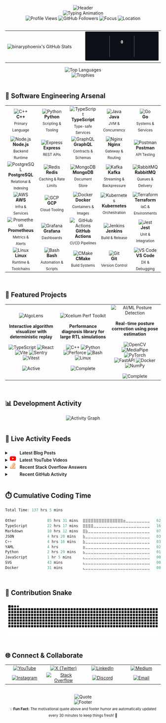 <div align="center">
  <img src="https://capsule-render.vercel.app/api?type=waving&color=gradient&customColorList=6,11,20&height=180&section=header&text=Ayush%20Yadav&fontSize=50&fontColor=ffffff&animation=fadeIn&fontAlignY=35&desc=Software%20Engineer%20|%20Competitive%20Programmer%20|%20Systems%20Designer&descAlignY=55&descAlign=50" alt="Header"/>
</div>

<div align="center">
<img src="https://readme-typing-svg.demolab.com?font=JetBrains+Mono&weight=700&size=24&duration=3000&pause=1000&color=58A6FF&center=true&vCenter=true&width=1000&height=60&lines=SDE%E2%80%912+%E2%80%A2+Systems+%26+Performance+%E2%80%94+design+%E2%86%92+build+%E2%86%92+scale;Scalable+services%2C+clean+APIs+%E2%80%A2+low+latency%2C+high+throughput;Codeforces+Master+%E2%80%A2+CodeChef+6%E2%AD%90+%E2%80%A2+LeetCode+Knight+%E2%80%A2+HackerRank+6%E2%AD%90" alt="Typing Animation" />

</div>

<div align="center">
  <img src="https://komarev.com/ghpvc/?username=blackphoenix42&label=Profile%20Views&color=58A6FF&style=flat-square&exclude_me=true&reset=true" alt="Profile Views" />
  <img src="https://img.shields.io/github/followers/blackphoenix42?label=Followers&style=flat-square&color=58A6FF&logo=github" alt="GitHub Followers" />
  <img src="https://img.shields.io/badge/Focus-Software%20Engineer-58A6FF?style=flat-square" alt="Focus"/>
  <img src="https://img.shields.io/badge/Location-Delhi%2C%20India-58A6FF?style=flat-square&logo=googlemaps" alt="Location"/>
</div>

<br>

<div align="center">
  <table>
    <tr>
      <td align="center" width="50%">
        <img align="left" alt="binaryphoenix's GitHub Stats" src="https://readmemd-stats-blackphoenix42.vercel.app/api?username=blackphoenix42&show_icons=true&theme=dracula&count_private=true&hide_border=true&include_all_commits=true&show_icons=true&icon_color=58A6FF&title_color=58A6FF&text_color=c9d1d9&bg_color=0d1117&cache_seconds=300" />
      </td>
      <td align="center" width="50%">
        <img src="assets/auto/github-readme-streak-stats-herokuapp-com-bab970c5.svg" alt="GitHub Streak"/>
      </td>
    </tr>
  </table>
</div>

<div align="center">
  <img src="https://github-readme-stats.vercel.app/api/top-langs/?username=blackphoenix42&theme=github_dark&hide_border=true&include_all_commits=true&count_private=true&layout=compact&title_color=58A6FF&text_color=c9d1d9&bg_color=0d1117&cache_seconds=1&v=2" alt="Top Languages"/>
</div>

<div align="center">
  <img src="https://github-profile-trophy.vercel.app/?username=blackphoenix42&row=1&theme=discord" alt="Trophies"/>
</div>

<br>

## 🧠 Software Engineering Arsenal

<div align="center">
  <table>
    <tr>
      <td align="center" width="20%">
        <img src="https://skillicons.dev/icons?i=cpp" width="48" height="48" alt="C++"/>
        <br><strong>C++</strong>
        <br><sub>Primary Language</sub>
      </td>
      <td align="center" width="20%">
        <img src="https://skillicons.dev/icons?i=python" width="48" height="48" alt="Python"/>
        <br><strong>Python</strong>
        <br><sub>Scripting & Tooling</sub>
      </td>
      <td align="center" width="20%">
        <img src="https://skillicons.dev/icons?i=typescript" width="48" height="48" alt="TypeScript"/>
        <br><strong>TypeScript</strong>
        <br><sub>Type-safe Services</sub>
      </td>
      <td align="center" width="20%">
        <img src="https://skillicons.dev/icons?i=java" width="48" height="48" alt="Java"/>
        <br><strong>Java</strong>
        <br><sub>JVM & Concurrency</sub>
      </td>
      <td align="center" width="20%">
        <img src="https://skillicons.dev/icons?i=go" width="48" height="48" alt="Go"/>
        <br><strong>Go</strong>
        <br><sub>Systems & Services</sub>
      </td>
    </tr>
     <tr>
      <td align="center" width="20%">
        <img src="https://skillicons.dev/icons?i=nodejs" width="48" height="48" alt="Node.js"/>
        <br><strong>Node.js</strong>
        <br><sub>Backend Runtime</sub>
      </td>
      <td align="center" width="20%">
        <img src="https://skillicons.dev/icons?i=express" width="48" height="48" alt="Express"/>
        <br><strong>Express</strong>
        <br><sub>REST APIs</sub>
      </td>
      <td align="center" width="20%">
        <img src="https://skillicons.dev/icons?i=graphql" width="48" height="48" alt="GraphQL"/>
        <br><strong>GraphQL</strong>
        <br><sub>Contracts & Schemas</sub>
      </td>
      <td align="center" width="20%">
        <img src="https://skillicons.dev/icons?i=nginx" width="48" height="48" alt="Nginx"/>
        <br><strong>Nginx</strong>
        <br><sub>Gateway & Routing</sub>
      </td>
      <td align="center" width="20%">
        <img src="https://skillicons.dev/icons?i=postman" width="48" height="48" alt="Postman"/>
        <br><strong>Postman</strong>
        <br><sub>API Testing</sub>
      </td>
    </tr>
       <tr>
      <td align="center" width="20%">
        <img src="https://skillicons.dev/icons?i=postgres" width="48" height="48" alt="PostgreSQL"/>
        <br><strong>PostgreSQL</strong>
        <br><sub>Relational & Indexing</sub>
      </td>
      <td align="center" width="20%">
        <img src="https://skillicons.dev/icons?i=redis" width="48" height="48" alt="Redis"/>
        <br><strong>Redis</strong>
        <br><sub>Caching & Rate Limits</sub>
      </td>
      <td align="center" width="20%">
        <img src="https://skillicons.dev/icons?i=mongodb" width="48" height="48" alt="MongoDB"/>
        <br><strong>MongoDB</strong>
        <br><sub>Document Store</sub>
      </td>
      <td align="center" width="20%">
        <img src="https://skillicons.dev/icons?i=kafka" width="48" height="48" alt="Kafka"/>
        <br><strong>Kafka</strong>
        <br><sub>Streaming & Backpressure</sub>
      </td>
      <td align="center" width="20%">
        <img src="https://skillicons.dev/icons?i=rabbitmq" width="48" height="48" alt="RabbitMQ"/>
        <br><strong>RabbitMQ</strong>
        <br><sub>Queues & Delivery</sub>
      </td>
    </tr>
     <tr>
      <td align="center" width="20%">
        <img src="https://skillicons.dev/icons?i=aws" width="48" height="48" alt="AWS"/>
        <br><strong>AWS</strong>
        <br><sub>Infra & Services</sub>
      </td>
      <td align="center" width="20%">
        <img src="https://skillicons.dev/icons?i=gcp" width="48" height="48" alt="GCP"/>
        <br><strong>GCP</strong>
        <br><sub>Cloud Tooling</sub>
      </td>
      <td align="center" width="20%">
        <img src="https://skillicons.dev/icons?i=docker" width="48" height="48" alt="Docker"/>
        <br><strong>Docker</strong>
        <br><sub>Containers & Images</sub>
      </td>
      <td align="center" width="20%">
        <img src="https://skillicons.dev/icons?i=kubernetes" width="48" height="48" alt="Kubernetes"/>
        <br><strong>Kubernetes</strong>
        <br><sub>Orchestration</sub>
      </td>
      <td align="center" width="20%">
        <img src="https://skillicons.dev/icons?i=terraform" width="48" height="48" alt="Terraform"/>
        <br><strong>Terraform</strong>
        <br><sub>IaC & Environments</sub>
      </td>
    </tr>
    <tr>
      <td align="center" width="20%">
        <img src="https://skillicons.dev/icons?i=prometheus" width="48" height="48" alt="Prometheus"/>
        <br><strong>Prometheus</strong>
        <br><sub>Metrics & Alerts</sub>
      </td>
      <td align="center" width="20%">
        <img src="https://skillicons.dev/icons?i=grafana" width="48" height="48" alt="Grafana"/>
        <br><strong>Grafana</strong>
        <br><sub>Dashboards</sub>
      </td>
      <td align="center" width="20%">
        <img src="https://skillicons.dev/icons?i=githubactions" width="48" height="48" alt="GitHub Actions"/>
        <br><strong>GitHub Actions</strong>
        <br><sub>CI/CD Pipelines</sub>
      </td>
      <td align="center" width="20%">
        <img src="https://skillicons.dev/icons?i=jenkins" width="48" height="48" alt="Jenkins"/>
        <br><strong>Jenkins</strong>
        <br><sub>Build & Release</sub>
      </td>
      <td align="center" width="20%">
        <img src="https://skillicons.dev/icons?i=jest" width="48" height="48" alt="Jest"/>
        <br><strong>Jest</strong>
        <br><sub>Unit & Integration</sub>
      </td>
    </tr>
     <tr>
      <td align="center" width="20%">
        <img src="https://skillicons.dev/icons?i=linux" width="48" height="48" alt="Linux"/>
        <br><strong>Linux</strong>
        <br><sub>Runtime & Toolchains</sub>
      </td>
      <td align="center" width="20%">
        <img src="https://skillicons.dev/icons?i=bash" width="48" height="48" alt="Bash"/>
        <br><strong>Bash</strong>
        <br><sub>Automation & Scripts</sub>
      </td>
      <td align="center" width="20%">
        <img src="https://skillicons.dev/icons?i=cmake" width="48" height="48" alt="CMake"/>
        <br><strong>CMake</strong>
        <br><sub>Build Systems</sub>
      </td>
      <td align="center" width="20%">
        <img src="https://skillicons.dev/icons?i=git" width="48" height="48" alt="Git"/>
        <br><strong>Git</strong>
        <br><sub>Version Control</sub>
      </td>
      <td align="center" width="20%">
        <img src="https://skillicons.dev/icons?i=vscode" width="48" height="48" alt="VS Code"/>
        <br><strong>VS Code</strong>
        <br><sub>DX & Debugging</sub>
      </td>
    </tr>
  </table>
</div>

<br>

## 🚀 Featured Projects

<div align="center">
  <table>
    <tr>
      <td align="center" width="33%">
        <img src="https://img.shields.io/badge/🔎-AlgoLens-58A6FF?style=for-the-badge&logo=react&logoColor=white" alt="AlgoLens"/>
        <br><br>
        <strong>Interactive algorithm visualizer with deterministic replay</strong>
        <br><br>
        <img src="https://img.shields.io/badge/TypeScript-3178C6?style=flat-square&logo=typescript&logoColor=white" alt="TypeScript"/>
        <img src="https://img.shields.io/badge/React-20232A?style=flat-square&logo=react&logoColor=61DAFB" alt="React"/>
        <img src="https://img.shields.io/badge/Vite-646CFF?style=flat-square&logo=vite&logoColor=white" alt="Vite"/>
        <img src="https://img.shields.io/badge/Sentry-362D59?style=flat-square&logo=sentry&logoColor=white" alt="Sentry"/>
        <img src="https://img.shields.io/badge/Vitest-6E9F18?style=flat-square&logo=vitest&logoColor=white" alt="Vitest"/>
        <br><br>
        <img src="https://img.shields.io/badge/Status-Active-FF6B35?style=flat-square" alt="Active"/>
      </td>
      <td align="center" width="33%">
        <img src="https://img.shields.io/badge/🔥-Perf%20Toolkit-58A6FF?style=for-the-badge&logo=c%2B%2B&logoColor=white" alt="Xcelium Perf Toolkit"/>
        <br><br>
        <strong>Performance diagnosis library for large RTL simulations</strong>
        <br><br>
        <img src="https://img.shields.io/badge/C%2B%2B-00599C?style=flat-square&logo=c%2B%2B&logoColor=white" alt="C++"/>
        <img src="https://img.shields.io/badge/Python-3776AB?style=flat-square&logo=python&logoColor=white" alt="Python"/>
        <img src="https://img.shields.io/badge/Perforce-404040?style=flat-square&logo=perforce&logoColor=white" alt="Perforce"/>
        <img src="https://img.shields.io/badge/Bash-4EAA25?style=flat-square&logo=gnubash&logoColor=white" alt="Bash"/>
        <img src="https://img.shields.io/badge/Linux-000000?style=flat-square&logo=linux&logoColor=white" alt="Linux"/>
        <br><br>
        <img src="https://img.shields.io/badge/Status-Complete-00D4AA?style=flat-square" alt="Complete"/>
      </td>
      <td align="center" width="33%">
        <img src="https://img.shields.io/badge/🏋️-PostureIQ%20%28AI%2FML%29-58A6FF?style=for-the-badge&logo=opencv&logoColor=white" alt="AI/ML Posture Detection"/>
        <br><br>
        <strong>Real-time posture correction using pose estimation</strong>
        <br><br>
        <img src="https://img.shields.io/badge/OpenCV-5C3EE8?style=flat-square&logo=opencv&logoColor=white" alt="OpenCV"/>
        <img src="https://img.shields.io/badge/MPipe-00A6FF?style=flat-square" alt="MediaPipe"/>
        <img src="https://img.shields.io/badge/Torch-EE4C2C?style=flat-square&logo=pytorch&logoColor=white" alt="PyTorch"/>
        <br/>
        <img src="https://img.shields.io/badge/FastAPI-009688?style=flat-square&logo=fastapi&logoColor=white" alt="FastAPI"/>
        <img src="https://img.shields.io/badge/Dckr-2496ED?style=flat-square&logo=docker&logoColor=white" alt="Docker"/>
        <img src="https://img.shields.io/badge/NumPy-013243?style=flat-square&logo=numpy&logoColor=white" alt="NumPy"/>
        <br><br>
        <img src="https://img.shields.io/badge/Status-Complete-00D4AA?style=flat-square" alt="Complete"/>
      </td>
    </tr>
  </table>
</div>

<br>

## 📊 Development Activity

<div align="center">
  <img src="https://github-readme-activity-graph.vercel.app/graph?username=blackphoenix42&theme=github-compact&hide_border=true&bg_color=0d1117&color=58A6FF&line=58A6FF&point=ffffff" alt="Activity Graph"/>
</div>

<br>

## 📡 Live Activity Feeds

<details>
  <summary>
    <img src="assets/auto/cdn-simpleicons-org-197227f8.svg" width="20" height="20" alt="Medium" />
    <span style="font-weight:600; margin:0 8px;">Latest Blog Posts</span>
  </summary>

  <!-- BLOG-POST-LIST:START -->
 1. ✍️ [Google I/O 2021 Punch Card Puzzle](https://binaryphoenix01.medium.com/google-i-o-2021-punch-card-puzzle-8b266724ec1d?source=rss-4009e2c77a------2) 

 2. 📝 [Three Ways to Solve the Two Number Sum Problem](https://binaryphoenix01.medium.com/the-two-number-sum-problem-c4f36c7528f5?source=rss-4009e2c77a------2) 
<!-- BLOG-POST-LIST:END -->

</details>

<details>
  <summary>
    <img src="assets/auto/cdn-simpleicons-org-638fca83.svg" width="20" height="20" alt="YouTube" />
    <span style="font-weight:600; margin:0 8px;">Latest YouTube Videos</span>
  </summary>

  <!-- YOUTUBE:START --><table><tr><td><a href="https://www.youtube.com/watch?v=DK2Gi0KlwgU"><img width="140px" src="http://img.youtube.com/vi/DK2Gi0KlwgU/maxresdefault.jpg"></a></td>
<td><a href="https://www.youtube.com/watch?v=DK2Gi0KlwgU">How to Move Element to the End of an Array | Coding Interview Question</a><br/>May 28, 2021</td></tr></table>
<table><tr><td><a href="https://www.youtube.com/watch?v=P9Q8uiX5I7E"><img width="140px" src="http://img.youtube.com/vi/P9Q8uiX5I7E/maxresdefault.jpg"></a></td>
<td><a href="https://www.youtube.com/watch?v=P9Q8uiX5I7E">Sort all the punch cards &lpar;Final Puzzle&rpar;| Google I/O 2021 Punchcard Puzzle 10</a><br/>May 13, 2021</td></tr></table>
<table><tr><td><a href="https://www.youtube.com/watch?v=2DidcRgfmg8"><img width="140px" src="http://img.youtube.com/vi/2DidcRgfmg8/maxresdefault.jpg"></a></td>
<td><a href="https://www.youtube.com/watch?v=2DidcRgfmg8">Find the Quote | Google I/O 2021 Punchcard Puzzle 9</a><br/>May 13, 2021</td></tr></table>
<!-- YOUTUBE:END -->
  
</details>

<details>
  <summary>
    <img src="assets/auto/cdn-simpleicons-org-7386c18e.svg" width="20" height="20" alt="Stack Overflow" />
    <span style="font-weight:600; margin:0 8px;">Recent Stack Overflow Answers</span>
  </summary>

  <!-- STACKOVERFLOW:START -->
 1. 🧠 [Answer by Binary Phoenix for How can i add icon to React Link?](https://stackoverflow.com/questions/67886495/how-can-i-add-icon-to-react-link/67887089#67887089) 

 2. ⚡ [Answer by Binary Phoenix for “list index out of range” with a loop](https://stackoverflow.com/questions/67640916/list-index-out-of-range-with-a-loop/67641111#67641111) 

 3. 🧩 [Answer by Binary Phoenix for How to turn this code into a one-liner or make it shorter?](https://stackoverflow.com/questions/67615524/how-to-turn-this-code-into-a-one-liner-or-make-it-shorter/67615656#67615656) 
<!-- STACKOVERFLOW:END -->

</details>

<details>
  <summary>
    <img src="assets/auto/cdn-simpleicons-org-61c41f75.svg" width="20" height="20" alt="GitHub" />
    <span style="font-weight:600; margin:0 8px;">Recent GitHub Activity</span>
  </summary>

  <!--START_SECTION:activity-->

1. ❌ Closed PR [#10](undefined) in [blackphoenix42/blackphoenix42](https://github.com/blackphoenix42/blackphoenix42)
2. 💪 Opened PR [#1601](undefined) in [abhisheknaiidu/awesome-github-profile-readme](https://github.com/abhisheknaiidu/awesome-github-profile-readme)
<!--END_SECTION:activity-->

</details>

  <br/>

## ⏱️ Cumulative Coding Time

<!--START_SECTION:waka-->

```rust
Total Time: 137 hrs 5 mins

Other              85 hrs 31 mins  ⣿⣿⣿⣿⣿⣿⣿⣿⣿⣿⣿⣿⣿⣿⣿⣶⣀⣀⣀⣀⣀⣀⣀⣀⣀   62.39 %
TypeScript         22 hrs 17 mins  ⣿⣿⣿⣿⣀⣀⣀⣀⣀⣀⣀⣀⣀⣀⣀⣀⣀⣀⣀⣀⣀⣀⣀⣀⣀   16.26 %
Markdown           10 hrs 12 mins  ⣿⣷⣀⣀⣀⣀⣀⣀⣀⣀⣀⣀⣀⣀⣀⣀⣀⣀⣀⣀⣀⣀⣀⣀⣀   07.44 %
JSON               4 hrs 20 mins   ⣷⣀⣀⣀⣀⣀⣀⣀⣀⣀⣀⣀⣀⣀⣀⣀⣀⣀⣀⣀⣀⣀⣀⣀⣀   03.16 %
C++                4 hrs 16 mins   ⣷⣀⣀⣀⣀⣀⣀⣀⣀⣀⣀⣀⣀⣀⣀⣀⣀⣀⣀⣀⣀⣀⣀⣀⣀   03.12 %
YAML               4 hrs           ⣶⣀⣀⣀⣀⣀⣀⣀⣀⣀⣀⣀⣀⣀⣀⣀⣀⣀⣀⣀⣀⣀⣀⣀⣀   02.92 %
Python             2 hrs 29 mins   ⣦⣀⣀⣀⣀⣀⣀⣀⣀⣀⣀⣀⣀⣀⣀⣀⣀⣀⣀⣀⣀⣀⣀⣀⣀   01.81 %
JavaScript         1 hr 5 mins     ⣄⣀⣀⣀⣀⣀⣀⣀⣀⣀⣀⣀⣀⣀⣀⣀⣀⣀⣀⣀⣀⣀⣀⣀⣀   00.80 %
SVG                43 mins         ⣄⣀⣀⣀⣀⣀⣀⣀⣀⣀⣀⣀⣀⣀⣀⣀⣀⣀⣀⣀⣀⣀⣀⣀⣀   00.53 %
Docker             31 mins         ⣄⣀⣀⣀⣀⣀⣀⣀⣀⣀⣀⣀⣀⣀⣀⣀⣀⣀⣀⣀⣀⣀⣀⣀⣀   00.39 %
```

<!--END_SECTION:waka-->
<br>

## 🐍 Contribution Snake

<div align="center">
  <img src="https://github.com/blackphoenix42/blackphoenix42/blob/output/github-contribution-grid-snake-dark.svg" alt="Snake Animation" />
</div>

<br>

## 🌐 Connect & Collaborate

<div align="center">
  <table>
    <tr>
      <td align="center" width="20%">
        <a href="https://www.youtube.com/channel/UCcINlOM-rC1_8yiRGH_iFBg?sub_confirmation=1">
          <img src="https://img.shields.io/badge/-YouTube-FF0000?style=for-the-badge&logo=youtube&logoColor=white" alt="YouTube"/>
        </a>
      </td>
      <td align="center" width="20%">
        <a href="https://www.twitter.com/BinaryPhoenix/">
          <img src="https://img.shields.io/badge/𝕏%20(Twitter)-1DA1F2?style=for-the-badge&logo=x&logoColor=white" alt="X (Twitter)"/>
        </a>
      </td>
      <td align="center" width="20%">
        <a href="assets/backups/www-linkedin-com-90fd9c20.md">
          <img src="https://img.shields.io/badge/-LinkedIn-0A66C2?style=for-the-badge&logo=linkedin&logoColor=white" alt="LinkedIn"/>
        </a>
      </td>
      <td align="center" width="20%">
        <a href="https://medium.com/@binaryphoenix01">
          <img src="https://img.shields.io/badge/-Medium-000000?style=for-the-badge&logo=medium&logoColor=white" alt="Medium"/>
        </a>
      </td>
    </tr>
    <tr>
      <td align="center" width="20%">
        <a href="assets/backups/www-instagram-com-e45e3c03.md">
          <img src="https://img.shields.io/badge/-Instagram-E4405F?style=for-the-badge&logo=instagram&logoColor=white" alt="Instagram"/>
        </a>
      </td>
      <td align="center" width="20%">
        <a href="https://stackoverflow.com/users/13237616">
          <img src="https://img.shields.io/badge/-Stack%20Overflow-F58025?style=for-the-badge&logo=stackoverflow&logoColor=white" alt="Stack Overflow"/>
        </a>
      </td>
      <td align="center" width="20%">
        <a href="https://discord.gg/mRUZEhD">
          <img src="https://img.shields.io/badge/-Discord-5865F2?style=for-the-badge&logo=discord&logoColor=white" alt="Discord"/>
        </a>
      </td>
      <td align="center" width="20%">
        <a href="mailto:riseofgoldenbird@gmail.com">
          <img src="https://img.shields.io/badge/-Email-EA4335?style=for-the-badge&logo=gmail&logoColor=white" alt="Email"/>
        </a> 
      </td>
    </tr>
  </table>
</div>

<br>

<!-- QUOTE:START -->
<div align="center">
  <img src="https://quotes-github-readme.vercel.app/api?type=horizontal&theme=dark&quote=Java%20is%20to%20JavaScript%20what%20car%20is%20to%20Carpet.&author=Chris%20Heilmann&t=1761917609" alt="Quote"/>
</div>
<!-- QUOTE:END -->

<!-- FOOTER_START -->
<div align="center">
  <img src="https://capsule-render.vercel.app/api?type=waving&color=gradient&customColorList=6,11,20&height=100&section=footer&text=What%20airline%20do%20developers%20prefer%20when%20they're%20in%20a%20rush%3F%20%E2%80%94%20Delta.&fontSize=16&fontColor=ffffff&animation=twinkling" alt="Footer"/>
</div>
<!-- FOOTER_END -->

<div align="center">
  <sub>
    💡 <strong>Fun Fact:</strong> The motivational quote above and footer humor are automatically updated every 30 minutes to keep things fresh! 🔄
    <br>
  </sub>
</div>
